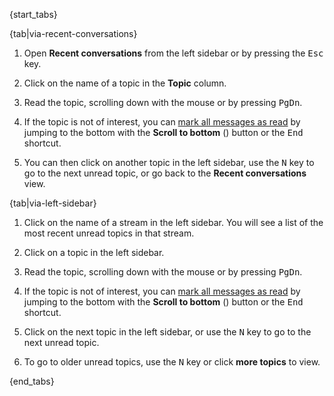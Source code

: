 {start_tabs}

{tab|via-recent-conversations}

1. Open **Recent conversations** from the left sidebar or by pressing the
   <kbd>Esc</kbd> key.

1. Click on the name of a topic in the **Topic** column.

1. Read the topic, scrolling down with the mouse or by pressing
   <kbd>PgDn</kbd>.

1. If the topic is not of interest, you can
   [mark all messages as read](/help/marking-messages-as-read) by
   jumping to the bottom with the **Scroll to bottom**
   (<i class="fa fa-chevron-down"></i>) button or the <kbd>End</kbd> shortcut.

1. You can then click on another topic in the left sidebar, use the
   <kbd>N</kbd> key to go to the next unread topic, or go back to the
   **Recent conversations** view.

{tab|via-left-sidebar}

1. Click on the name of a stream in the left sidebar. You will see a
   list of the most recent unread topics in that stream.

1. Click on a topic in the left sidebar.

1. Read the topic, scrolling down with the mouse or by pressing
   <kbd>PgDn</kbd>.

1. If the topic is not of interest, you can
   [mark all messages as read](/help/marking-messages-as-read) by
   jumping to the bottom with the **Scroll to bottom**
   (<i class="fa fa-chevron-down"></i>) button or the <kbd>End</kbd> shortcut.

1. Click on the next topic in the left sidebar, or use the <kbd>N</kbd>
   key to go to the next unread topic.

1. To go to older unread topics, use the <kbd>N</kbd> key or click
   **more topics** to view.

{end_tabs}
